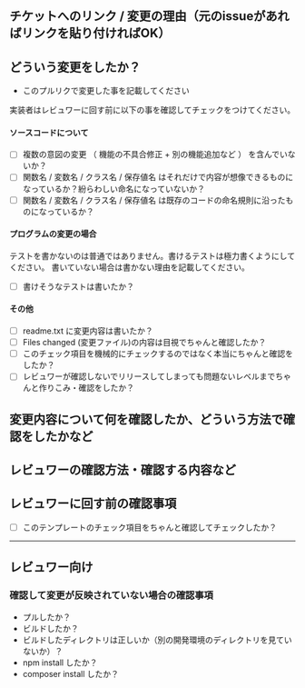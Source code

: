 ## チケットへのリンク / 変更の理由（元のissueがあればリンクを貼り付ければOK）


## どういう変更をしたか？

* このプルリクで変更した事を記載してください

実装者はレビュワーに回す前に以下の事を確認してチェックをつけてください。

#### ソースコードについて

- [ ] 複数の意図の変更 （ 機能の不具合修正 + 別の機能追加など ） を含んでいないか？
- [ ] 関数名 / 変数名 / クラス名 / 保存値名 はそれだけで内容が想像できるものになっているか？紛らわしい命名になっていないか？
- [ ] 関数名 / 変数名 / クラス名 / 保存値名 は既存のコードの命名規則に沿ったものになっているか？

#### プログラムの変更の場合

テストを書かないのは普通ではありません。書けるテストは極力書くようにしてください。
書いていない場合は書かない理由を記載してください。

- [ ] 書けそうなテストは書いたか？

#### その他

- [ ] readme.txt に変更内容は書いたか？
- [ ] Files changed (変更ファイル)の内容は目視でちゃんと確認したか？
- [ ] このチェック項目を機械的にチェックするのではなく本当にちゃんと確認をしたか？
- [ ] レビュワーが確認しないでリリースしてしまっても問題ないレベルまでちゃんと作りこみ・確認をしたか？

## 変更内容について何を確認したか、どういう方法で確認をしたかなど

## レビュワーの確認方法・確認する内容など

## レビュワーに回す前の確認事項

- [ ] このテンプレートのチェック項目をちゃんと確認してチェックしたか？

---

## レビュワー向け

### 確認して変更が反映されていない場合の確認事項

* プルしたか？
* ビルドしたか？
* ビルドしたディレクトリは正しいか（別の開発環境のディレクトリを見ていないか）？
* npm install したか？
* composer install したか？
